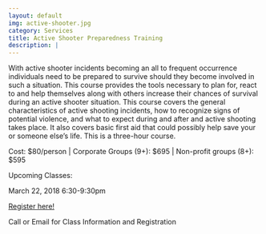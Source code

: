 ```yaml
---
layout: default
img: active-shooter.jpg
category: Services
title: Active Shooter Preparedness Training
description: |
---
```


With active shooter incidents becoming an all to frequent occurrence individuals need to be prepared to survive should they become involved
in such a situation. This course provides the tools necessary to plan for, react to and help themselves along with others increase their 
chances of survival during an active shooter situation. This course covers the general characteristics of active shooting incidents,
how to recognize signs of potential violence, and what to expect during and after and active shooting takes place.  It also covers basic first aid that could possibly help save your or someone else’s life.  This is a three-hour course.  

Cost: $80/person | Corporate Groups (9+): $695 | Non-profit groups (8+): $595

Upcoming Classes:

March 22, 2018 6:30-9:30pm

<a href="https://goo.gl/forms/KeHPylmNr6k16ij43" target="_blank">Register here! </a>


Call or Email for Class Information and Registration
